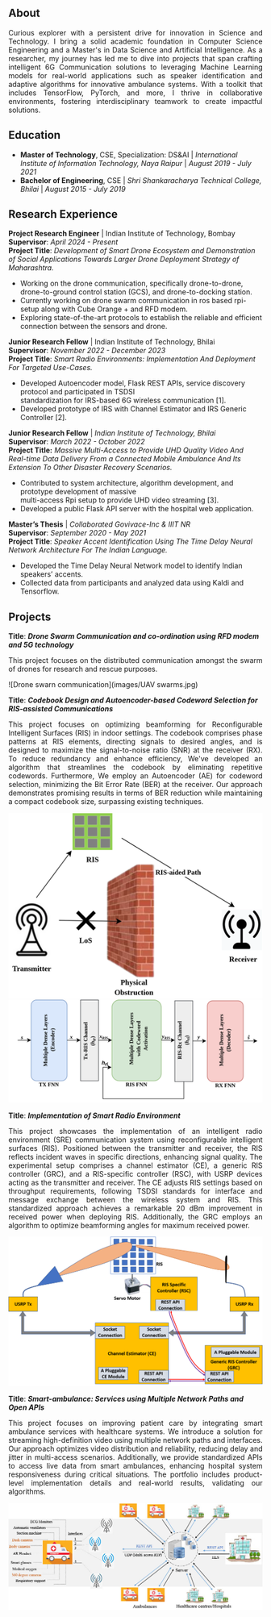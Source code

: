 
## About
<p align="justify"> 
Curious explorer with a persistent drive for innovation in Science and Technology. I bring a solid academic foundation in Computer Science Engineering and a Master's in Data Science and Artificial Intelligence. As a researcher, my journey has led me to dive into projects that span crafting intelligent 6G Communication solutions to leveraging Machine Learning models for real-world applications such as speaker identification and adaptive algorithms for innovative ambulance systems. With a toolkit that includes TensorFlow, PyTorch, and more, I thrive in collaborative environments, fostering interdisciplinary teamwork to create impactful solutions. 
</p>

## Education 
  - **Master of Technology**, CSE, Specialization: DS&AI | *International Institute of Information Technology, Naya Raipur* | _August 2019 - July 2021_
  - **Bachelor of Engineering**, CSE | *Shri Shankaracharya Technical College, Bhilai* | _August 2015 - July 2019_

## Research Experience
**Project Research Engineer** | Indian Institute of Technology, Bombay \
   **Supervisor**: _April 2024 - Present_ \
   **Project Title**: *Development of Smart Drone Ecosystem and Demonstration of Social Applications Towards Larger Drone Deployment Strategy of Maharashtra.*
   - Working on the drone communication, specifically drone-to-drone, drone-to-ground control station (GCS), and drone-to-docking station.
   - Currently working on drone swarm communication in ros based rpi-setup along with Cube Orange + and RFD modem.
   - Exploring state-of-the-art protocols to establish the reliable and efficient connection between the sensors and drone.

 **Junior Research Fellow** | Indian Institute of Technology, Bhilai \
   **Supervisor**: _November 2022 - December 2023_ \
   **Project Title**: *Smart Radio Environments: Implementation And Deployment For Targeted Use-Cases.*
   - Developed Autoencoder model, Flask REST APIs, service discovery protocol and participated in TSDSI \
     standardization for IRS-based 6G wireless communication [1].
   - Developed prototype of IRS with Channel Estimator and IRS Generic Controller [2].
   
  **Junior Research Fellow** | *Indian Institute of Technology, Bhilai*\
   **Supervisor**:  _March 2022 - October 2022_\
   **Project Title:** *Massive Multi-Access to Provide UHD Quality Video And Real-time Data Delivery From 
     a Connected Mobile Ambulance And Its Extension To Other Disaster Recovery Scenarios.*
   - Contributed to system architecture, algorithm development, and prototype development of massive\
     multi-access Rpi setup to provide UHD video streaming [3].
   - Developed a public Flask API server with the hospital web application.

 **Master’s Thesis** | *Collaborated Govivace-Inc & IIIT NR*\
   **Supervisor**:  _September 2020 - May 2021_\
   **Project Title**: *Speaker Accent Identification Using The Time Delay Neural Network Architecture For The
   Indian Language.*
   - Developed the Time Delay Neural Network model to identify Indian speakers’ accents.
   - Collected data from participants and analyzed data using Kaldi and Tensorflow.

## Projects
**Title**: ***Drone Swarm Communication and co-ordination using RFD modem and 5G technology***
<p align="justify">
This project focuses on the distributed communication amongst the swarm of drones for research and rescue purposes.
</p>
![Drone swarn communication](images/UAV swarms.jpg)

  
**Title**: ***Codebook Design and Autoencoder-based Codeword Selection for RIS-assisted Communications***

<p align="justify"> 
This project focuses on optimizing beamforming for Reconfigurable Intelligent Surfaces (RIS) in indoor settings. 
The codebook comprises phase patterns at RIS elements, directing signals to desired angles, and is designed to 
maximize the signal-to-noise ratio (SNR) at the receiver (RX). To reduce redundancy and enhance efficiency,
We've developed an algorithm that streamlines the codebook by eliminating repetitive codewords. Furthermore,
We employ an Autoencoder (AE) for codeword selection, minimizing the Bit Error Rate (BER) at the receiver.
Our approach demonstrates promising results in terms of BER reduction while maintaining a compact codebook 
size, surpassing existing techniques.
</p>

![RIS assisted communication without Line of Sight](images/RIS_intro.png)
![Autoencoder for RIS assisted communication](images/AEpaperDiagram.png)



**Title**: ***Implementation of Smart Radio Environment***
<p align="justify"> 
This project showcases the implementation of an intelligent radio environment (SRE) communication system using
reconfigurable intelligent surfaces (RIS). Positioned between the transmitter and receiver, the RIS reflects 
incident waves in specific directions, enhancing signal quality.
The experimental setup comprises a channel estimator (CE), a generic RIS controller (GRC), and a RIS-specific 
controller (RSC), with USRP devices acting as the transmitter and receiver. The CE adjusts RIS settings based 
on throughput requirements, following TSDSI standards for interface and message exchange between the wireless system and RIS.
This standardized approach achieves a remarkable 20 dBm improvement in received power when deploying RIS.
Additionally, the GRC employs an algorithm to optimize beamforming angles for maximum received power.
</p>

![RIS assisted communication](images/RIS_system_model1.png)

**Title**:  ***Smart-ambulance: Services using Multiple Network Paths and Open APIs***

<p align="justify"> 
This project focuses on improving patient care by integrating smart ambulance services with healthcare systems.
We introduce a solution for streaming high-definition video using multiple network paths and interfaces. 
Our approach optimizes video distribution and reliability, reducing delay and jitter in multi-access scenarios.
Additionally, we provide standardized APIs to access live data from smart ambulances, enhancing hospital system
responsiveness during critical situations. The portfolio includes product-level implementation details and real-world results,
validating our algorithms.

</p>

![End-to-end communication system](images/MAS_arch.jpg)













